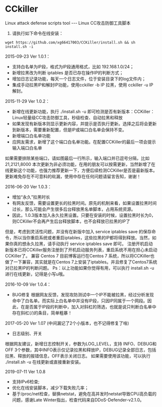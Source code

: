 # CCkiller
Linux attack defense scripts tool --- Linux CC攻击防御工具脚本

1. 请执行如下命令在线安装：

```
wget https://github.com/xg66417003/CCKiller/install.sh && sh install.sh -i
```

2015-09-23 Ver 1.0.1：

- 支持白名单为IP段，格式为IP段通用格式，比如 192.168.1.0/24；
- 新增拉黑改为判断 iptables 是否已存在操作IP的判断方式；
- 增加日志记录功能，每天一个日志文件，位于安装目录下的log文件内；
- 集成手动拉黑IP和解封IP功能，使用cckiller -b IP 拉黑，使用 cckiller -u IP 解封。

2015-11-29 Ver 1.0.2：

- 新增在线更新功能，执行 ./install.sh -u 即可检测是否有新版本：CCKiller：Linux轻量级CC攻击防御工具，秒级检查、自动拉黑和释放
- 如果发现有新版本则显示更新内容，并提示是否执行更新。选择之后将会更新到新版本，需要重新配置，但是IP或端口白名单会保持不变。
- 新增端口白名单功能
- 应网友需求，新增了这个端口白名单功能。在配置CCKiller的最后一项会提示输入端口白名单

如果需要排除某些端口，请如图最后一行所示，输入端口并已逗号分隔，比如 21,2121,8000
本次更新为非必须功能，在用的朋友可以按需更新，当然新增了在线更新这个功能，也强力推荐更新一下，方便后续检测CCKiller是否是最新版本。
更新难免存在不可意料的纰漏，使用中存在任何问题请留言告知，谢谢！

2016-06-20 Ver 1.0.3：

- 增加“永久”拉黑时长
- 有网友反馈，需要设置更长的拉黑时间。原先的机制来看，如果设置拉黑时间过长，那么可能会产生很多后台释放黑名单脚本，占用系统资源。
- 因此，1.0.3版本加入永久拉黑设置。只要在安装的时候，设置拉黑时长为0，则CCKiller不会再产生后台释放脚本，也不会释放已拉黑的IP了

但是，考虑到灵活性问题，并没有在新版中加入 service iptables save 的保存命令，所以当你重启系统或者重启iptables，这些拉黑的IP都将得到释放。当然，如果你真的想永久拉黑，请手动执行 service iptables save 即可。
注册开机启动
新版本已将CCKiller服务注册到了开机启动服务列表，重启系统不用在担心未启动CCKiller了。
兼容 Centos 7
目前博客运行在Centos 7 系统，所以将CCKiller也做了一下兼容，其实就是在Centos 7上安装了iptables。并且修复了Centos7系统对已拉黑IP的判断问题。
Ps：以上功能如果你觉得有用，可以执行 install.sh -u 进行在线更新，记得是小写u哦。

2016-10-09 Ver 1.0.4：

- BUG修复
根据网友反馈，发现攻防测试中一个IP不能被拉黑，经过分析发现命中了白名单。而实际上白名单中并没有IP段，只因IP同属于一个网段。因此，在是否属于IP段的判断中，加入对斜杠的筛选，也就是说只判断白名单中存在斜杠(/)的条目，简单粗暴！

2017-05-20 Ver 1.07 (中间漏记了2个小版本，也不记得修复了啥)

- 日志级别、开关

根据网友建议，新增日志控制开关，参数为LOG_LEVEL，支持 INFO、DEBUG和OFF 3个参数，其中INFO表示仅记录拉黑和释放IP，DEBUG记录全部日志，包括拉黑、释放的报错信息，OFF表示关闭日志。
如果需要使用该功能，可以执行 ./install.sh -u 在线更新或直接重新安装。

2019-07-11 Ver 1.0.8
- 支持IPv6检查;
- 优化在线安装脚本，减少下载失败几率；
- 基于/proc/net检查，替换netstat，避免在高并发时netstat导致CPU高负载的问题，感谢Late Winter指出，检查代码来自DDoS-Defender-v2.1.0。
